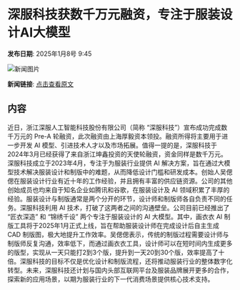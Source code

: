 # 深服科技获数千万元融资，专注于服装设计AI大模型

**发布日期**: 2025年1月8号 9:45

![新闻图片](https://pic.chinaz.com/picmap/202302072218404848_13.jpg)

**新闻链接**: [点击查看原文](https://www.aibase.com/zh/news/14546)

## 内容

近日，浙江深服人工智能科技股份有限公司（简称 “深服科技”）宣布成功完成数千万元的 Pre-A 轮融资，此次融资由上海厚毅资本领投。融资所得将主要用于进一步开发 AI 模型、引进技术人才以及市场拓展。值得一提的是，深服科技于2024年3月已经获得了来自浙江坤鑫投资的天使轮融资，资金同样是数千万元。深服科技成立于2023年4月，专注于为服装行业提供 AI 解决方案，旨在通过大模型技术解决服装设计和制版中的难题，从而降低设计门槛和研发成本。创始人吴偲偲在服装设计行业有近十年的工作经验，并且拥有丰富的供应链资源。公司的其他创始成员也均来自于知名企业如腾讯和谷歌，在服装设计及 AI 领域积累了丰厚的经验。服装设计与制版通常是两个分开的环节，设计师和制版师各自负责不同的任务。深服科技利用 AI 技术，打破了这两者之间的沟通壁垒。公司目前已经推出了 “匠衣深造” 和 “锦绣千设” 两个专注于服装设计的 AI 大模型。其中，画衣衣 AI 制版工具将于2025年1月正式上线，旨在帮助服装设计师在完成设计后自主生成 CAD 制版图，极大地提升工作效率。吴偲偲表示，传统的制版过程需要设计师与制版师反复沟通，效率低下，而通过画衣衣工具，设计师可以在短时间内生成更多的版型，实现从一天只能打2到3个版，提升到一天20到30个版，效率提高了十倍。深服科技的目标不仅是优化设计和制版流程，还将推动服装行业的整体数字化转型。未来，深服科技还计划与国内头部互联网平台及服装品牌展开更多的合作，探索新的应用场景，以期为服装行业的下一代消费场景提供核心技术支持。
